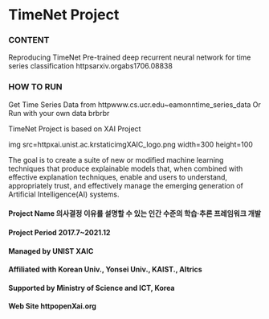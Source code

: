 
# TimeNet Project

### CONTENT
Reproducing TimeNet Pre-trained deep recurrent neural network for time series classification
 httpsarxiv.orgabs1706.08838

### HOW TO RUN 
Get Time Series Data from httpwww.cs.ucr.edu~eamonntime_series_data   Or Run with your own data
brbrbr

 TimeNet Project is based on XAI Project

 img src=httpxai.unist.ac.krstaticimgXAIC_logo.png width=300 height=100 
 
The goal is to create a suite of new or modified machine learning techniques that produce explainable models that, when combined with effective explanation techniques, enable and users to understand, appropriately trust, and effectively manage the emerging generation of Artificial Intelligence(AI) systems.

#### Project Name      의사결정 이유를 설명할 수 있는 인간 수준의 학습·추론 프레임워크 개발
#### Project Period    2017.7~2021.12
#### Managed by   UNIST XAIC
#### Affiliated with Korean Univ., Yonsei Univ., KAIST., AItrics
#### Supported by Ministry of Science and ICT, Korea 
#### Web Site   httpopenXai.org 
